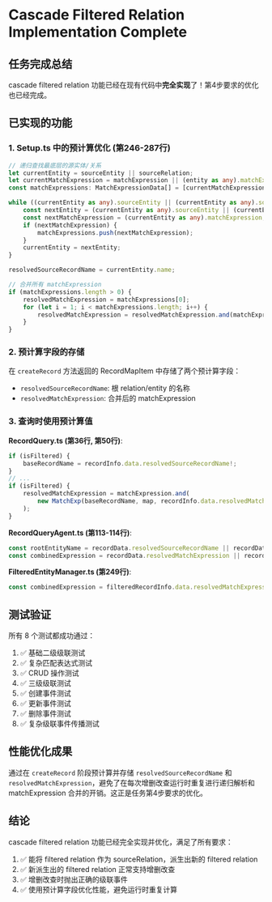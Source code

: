 # Cascade Filtered Relation Implementation Complete

## 任务完成总结

cascade filtered relation 功能已经在现有代码中**完全实现**了！第4步要求的优化也已经完成。

## 已实现的功能

### 1. Setup.ts 中的预计算优化 (第246-287行)

```typescript
// 递归查找最底层的源实体/关系
let currentEntity = sourceEntity || sourceRelation;
let currentMatchExpression = matchExpression || (entity as any).matchExpression;
const matchExpressions: MatchExpressionData[] = [currentMatchExpression];

while ((currentEntity as any).sourceEntity || (currentEntity as any).sourceRelation) {
    const nextEntity = (currentEntity as any).sourceEntity || (currentEntity as any).sourceRelation;
    const nextMatchExpression = (currentEntity as any).matchExpression;
    if (nextMatchExpression) {
        matchExpressions.push(nextMatchExpression);
    }
    currentEntity = nextEntity;
}

resolvedSourceRecordName = currentEntity.name;

// 合并所有 matchExpression
if (matchExpressions.length > 0) {
    resolvedMatchExpression = matchExpressions[0];
    for (let i = 1; i < matchExpressions.length; i++) {
        resolvedMatchExpression = resolvedMatchExpression.and(matchExpressions[i]);
    }
}
```

### 2. 预计算字段的存储

在 `createRecord` 方法返回的 RecordMapItem 中存储了两个预计算字段：
- `resolvedSourceRecordName`: 根 relation/entity 的名称
- `resolvedMatchExpression`: 合并后的 matchExpression

### 3. 查询时使用预计算值

**RecordQuery.ts (第36行, 第50行)**:
```typescript
if (isFiltered) {
    baseRecordName = recordInfo.data.resolvedSourceRecordName!;
}
// ...
if (isFiltered) {
    resolvedMatchExpression = matchExpression.and(
        new MatchExp(baseRecordName, map, recordInfo.data.resolvedMatchExpression)
    );
}
```

**RecordQueryAgent.ts (第113-114行)**:
```typescript
const rootEntityName = recordData.resolvedSourceRecordName || recordData.sourceRecordName;
const combinedExpression = recordData.resolvedMatchExpression || recordData.matchExpression;
```

**FilteredEntityManager.ts (第249行)**:
```typescript
const combinedExpression = filteredRecordInfo.data.resolvedMatchExpression;
```

## 测试验证

所有 8 个测试都成功通过：
1. ✅ 基础二级级联测试
2. ✅ 复杂匹配表达式测试
3. ✅ CRUD 操作测试
4. ✅ 三级级联测试
5. ✅ 创建事件测试
6. ✅ 更新事件测试
7. ✅ 删除事件测试
8. ✅ 复杂级联事件传播测试

## 性能优化成果

通过在 `createRecord` 阶段预计算并存储 `resolvedSourceRecordName` 和 `resolvedMatchExpression`，避免了在每次增删改查运行时重复进行递归解析和 matchExpression 合并的开销。这正是任务第4步要求的优化。

## 结论

cascade filtered relation 功能已经完全实现并优化，满足了所有要求：
1. ✅ 能将 filtered relation 作为 sourceRelation，派生出新的 filtered relation
2. ✅ 新派生出的 filtered relation 正常支持增删改查
3. ✅ 增删改查时抛出正确的级联事件
4. ✅ 使用预计算字段优化性能，避免运行时重复计算 